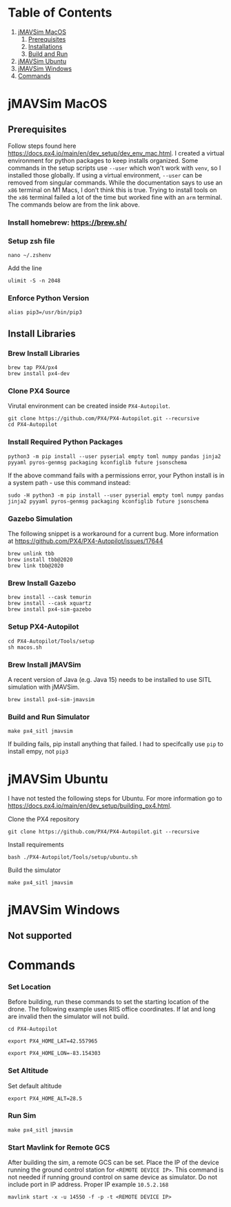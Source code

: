 # Table of Contents
1. [jMAVSim MacOS](#jmavsim-macos)
    1. [Prerequisites](#prerequisites)
    2. [Installations](#install-libraries)
    3. [Build and Run](#build-and-run-simulator)
2. [jMAVSim Ubuntu](#jmavsim-ubuntu)
3. [jMAVSim Windows](#jmavsim-windows)
4. [Commands](#commands)


# jMAVSim MacOS
## Prerequisites
Follow steps found here https://docs.px4.io/main/en/dev_setup/dev_env_mac.html.
I created a virtual environment for python packages to keep installs organized. Some commands in the setup scripts use `--user` which won't work with `venv`, so I installed those globally. If using a virtual environment, `--user` can be removed from singular commands. While the documentation says to use an `x86` terminal on M1 Macs, I don’t think this is true. Trying to install tools on the `x86` terminal failed a lot of the time but worked fine with an `arm` terminal. The commands below are from the link above.

### Install homebrew: https://brew.sh/ 

### Setup zsh file
```console
nano ~/.zshenv
```
Add the line
```
ulimit -S -n 2048
```

### Enforce Python Version
```console
alias pip3=/usr/bin/pip3
```
## Install Libraries
### Brew Install Libraries
```console
brew tap PX4/px4
brew install px4-dev
```

### Clone PX4 Source
Virutal environment can be created inside `PX4-Autopilot`.
```console
git clone https://github.com/PX4/PX4-Autopilot.git --recursive
cd PX4-Autopilot
```

### Install Required Python Packages
```console
python3 -m pip install --user pyserial empty toml numpy pandas jinja2 pyyaml pyros-genmsg packaging kconfiglib future jsonschema
```

If the above command fails with a permissions error, your Python install is in a system path - use this command instead:
```console
sudo -H python3 -m pip install --user pyserial empty toml numpy pandas jinja2 pyyaml pyros-genmsg packaging kconfiglib future jsonschema
```

### Gazebo Simulation
The following snippet is a workaround for a current bug. More information at https://github.com/PX4/PX4-Autopilot/issues/17644
```console
brew unlink tbb
brew install tbb@2020
brew link tbb@2020
```

### Brew Install Gazebo
```console
brew install --cask temurin
brew install --cask xquartz
brew install px4-sim-gazebo
```
### Setup PX4-Autopilot
```console
cd PX4-Autopilot/Tools/setup
sh macos.sh
```

### Brew Install jMAVSim
A recent version of Java (e.g. Java 15) needs to be installed to use SITL simulation with jMAVSim.
```console
brew install px4-sim-jmavsim
```

### Build and Run Simulator
```console
make px4_sitl jmavsim 
```
If building fails, pip install anything that failed. I had to specifcally use `pip` to install empy, not `pip3`

# jMAVSim Ubuntu
I have not tested the following steps for Ubuntu. For more information go to https://docs.px4.io/main/en/dev_setup/building_px4.html.

Clone the PX4 repository
```console
git clone https://github.com/PX4/PX4-Autopilot.git --recursive
```

Install requirements
```console
bash ./PX4-Autopilot/Tools/setup/ubuntu.sh
```
Build the simulator
```console
make px4_sitl jmavsim
```

# jMAVSim Windows
## Not supported

# Commands
### Set Location
Before building, run these commands to set the starting location of the drone. The following example uses RIIS office coordinates. If lat and long are invalid then the simulator will not build.
```console
cd PX4-Autopilot

export PX4_HOME_LAT=42.557965

export PX4_HOME_LON=-83.154303
```
### Set Altitude
Set default altitude
```console
export PX4_HOME_ALT=28.5
```

### Run Sim
```console
make px4_sitl jmavsim
```
### Start Mavlink for Remote GCS
After building the sim, a remote GCS can be set. Place the IP of the device running the ground control station for `<REMOTE DEVICE IP>`. This command is not needed if running ground control on same device as simulator. Do not include port in IP address. Proper IP example `10.5.2.168`
```console
mavlink start -x -u 14550 -f -p -t <REMOTE DEVICE IP>
```



